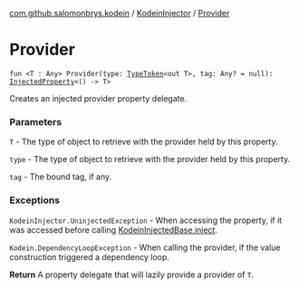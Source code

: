 [com.github.salomonbrys.kodein](../index.md) / [KodeinInjector](index.md) / [Provider](.)

# Provider

`fun <T : Any> Provider(type: `[`TypeToken`](../-type-token/index.md)`<out T>, tag: Any? = null): `[`InjectedProperty`](../-injected-property/index.md)`<() -> T>`

Creates an injected provider property delegate.

### Parameters

`T` - The type of object to retrieve with the provider held by this property.

`type` - The type of object to retrieve with the provider held by this property.

`tag` - The bound tag, if any.

### Exceptions

`KodeinInjector.UninjectedException` - When accessing the property, if it was accessed before calling [KodeinInjectedBase.inject](../-kodein-injected-base/inject.md).

`Kodein.DependencyLoopException` - When calling the provider, if the value construction triggered a dependency loop.

**Return**
A property delegate that will lazily provide a provider of `T`.

